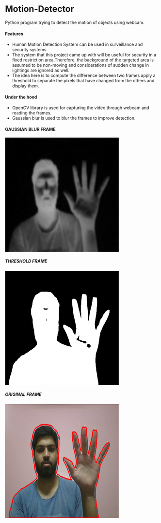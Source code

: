 # Motion-Detector
Python program trying to detect the motion of objects using webcam.

#### Features
 - Human Motion Detection System can be used in surveillance and security systems. 
 - The system that this project came up with will be useful for security in a fixed restriction area.Therefore, the background of the targeted area is assumed to be non-moving and considerations of sudden change in lightings are ignored as well. 
 - The idea here is to compute the difference between two frames apply a threshold to separate the pixels that have changed from the others and display them.

#### Under the hood
 - OpenCV library is used for capturing the video through webcam and reading the frames.
 - Gaussian blur is used to blur the frames to improve detection.

#### GAUSSIAN BLUR FRAME

<img src="https://github.com/rnag5076/Motion-Detector/blob/master/Images/delta_frame.png" width="375" height="375">

##### THRESHOLD FRAME

<img src="https://github.com/rnag5076/Motion-Detector/blob/master/Images/thresh_frame.png" width="375" height="375">

##### ORIGINAL FRAME

<img src="https://github.com/rnag5076/Motion-Detector/blob/master/Images/original_frame.png" width="375" height="375">
